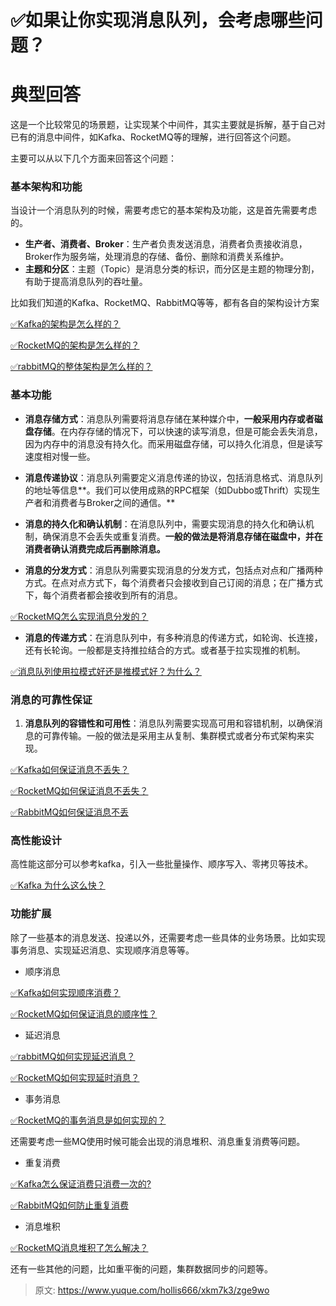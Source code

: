 # ✅如果让你实现消息队列，会考虑哪些问题？

# 典型回答


这是一个比较常见的场景题，让实现某个中间件，其实主要就是拆解，基于自己对已有的消息中间件，如Kafka、RocketMQ等的理解，进行回答这个问题。



主要可以从以下几个方面来回答这个问题：



### 基本架构和功能


当设计一个消息队列的时候，需要考虑它的基本架构及功能，这是首先需要考虑的。



+ **生产者、消费者、Broker**：生产者负责发送消息，消费者负责接收消息，Broker作为服务端，处理消息的存储、备份、删除和消费关系维护。
+ **主题和分区**：主题（Topic）是消息分类的标识，而分区是主题的物理分割，有助于提高消息队列的吞吐量。



比如我们知道的Kafka、RocketMQ、RabbitMQ等等，都有各自的架构设计方案



[✅Kafka的架构是怎么样的？](https://www.yuque.com/hollis666/xkm7k3/glnsckpypwycgh54)



[✅RocketMQ的架构是怎么样的？](https://www.yuque.com/hollis666/xkm7k3/fkx1hga7xlpbfbuv)



[✅rabbitMQ的整体架构是怎么样的？](https://www.yuque.com/hollis666/xkm7k3/qh56y0u8fs2gom42)



### 基本功能


+ **消息存储方式**：消息队列需要将消息存储在某种媒介中，**一般采用内存或者磁盘存储**。在内存存储的情况下，可以快速的读写消息，但是可能会丢失消息，因为内存中的消息没有持久化。而采用磁盘存储，可以持久化消息，但是读写速度相对慢一些。
+ **消息传递协议**：消息队列需要定义消息传递的协议，包括消息格式、消息队列的地址等信息**。我们可以使用成熟的RPC框架（如Dubbo或Thrift）实现生产者和消费者与Broker之间的通信。**
+ **消息的持久化和确认机制**：在消息队列中，需要实现消息的持久化和确认机制，确保消息不会丢失或重复消费。**一般的做法是将消息存储在磁盘中，并在消费者确认消费完成后再删除消息。**



+ **消息的分发方式**：消息队列需要实现消息的分发方式，包括点对点和广播两种方式。在点对点方式下，每个消费者只会接收到自己订阅的消息；在广播方式下，每个消费者都会接收到所有的消息。

[✅RocketMQ怎么实现消息分发的？](https://www.yuque.com/hollis666/xkm7k3/qxu868f094az60aa)

+ **消息的传递方式**：在消息队列中，有多种消息的传递方式，如轮询、长连接，还有长轮询。一般都是支持推拉结合的方式。或者基于拉实现推的机制。

[✅消息队列使用拉模式好还是推模式好？为什么？](https://www.yuque.com/hollis666/xkm7k3/mq3pwg8ge56hfvhx)





### 消息的可靠性保证


1. **消息队列的容错性和可用性**：消息队列需要实现高可用和容错机制，以确保消息的可靠传输。一般的做法是采用主从复制、集群模式或者分布式架构来实现。

[✅Kafka如何保证消息不丢失？](https://www.yuque.com/hollis666/xkm7k3/imx4a7z8zq65erlo)

[✅RocketMQ如何保证消息不丢失？](https://www.yuque.com/hollis666/xkm7k3/txw2gxr6utxggu60)

[✅RabbitMQ如何保证消息不丢](https://www.yuque.com/hollis666/xkm7k3/ku3fxiie005axgrz)





### 高性能设计


高性能这部分可以参考kafka，引入一些批量操作、顺序写入、零拷贝等技术。



[✅Kafka 为什么这么快？](https://www.yuque.com/hollis666/xkm7k3/zzc44p)





### 功能扩展


除了一些基本的消息发送、投递以外，还需要考虑一些具体的业务场景。比如实现事务消息、实现延迟消息、实现顺序消息等等。



+ 顺序消息



[✅Kafka如何实现顺序消费？](https://www.yuque.com/hollis666/xkm7k3/lpkrgs6l9l5t3214)



[✅RocketMQ如何保证消息的顺序性？](https://www.yuque.com/hollis666/xkm7k3/nt1ishhbunfo0g86)



+ 延迟消息



[✅rabbitMQ如何实现延迟消息？](https://www.yuque.com/hollis666/xkm7k3/lllwvk)



[✅RocketMQ如何实现延时消息？](https://www.yuque.com/hollis666/xkm7k3/vo0eif0x171805pt)



+ 事务消息



[✅RocketMQ的事务消息是如何实现的？](https://www.yuque.com/hollis666/xkm7k3/abxh7z)



还需要考虑一些MQ使用时候可能会出现的消息堆积、消息重复消费等问题。



+ 重复消费



[✅Kafka怎么保证消费只消费一次的?](https://www.yuque.com/hollis666/xkm7k3/nyq4gnrf8hozb326)



[✅RabbitMQ如何防止重复消费](https://www.yuque.com/hollis666/xkm7k3/epqupbq473z9mkew)



+ 消息堆积



[✅RocketMQ消息堆积了怎么解决？](https://www.yuque.com/hollis666/xkm7k3/ewfswph69g1n2u8c)



还有一些其他的问题，比如重平衡的问题，集群数据同步的问题等。



> 原文: <https://www.yuque.com/hollis666/xkm7k3/zge9wo>
